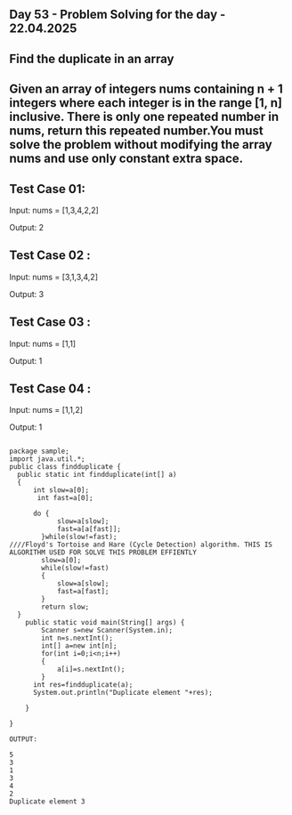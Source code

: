 ## Day 53 - Problem Solving for the day - 22.04.2025

## Find the duplicate in an array

## Given an array of integers nums containing n + 1 integers where each integer is in the range [1, n] inclusive. There is only one repeated number in nums, return this repeated number.You must solve the problem without modifying the array nums and use only constant extra space.

## Test Case 01:

Input: nums = [1,3,4,2,2] 

Output: 2

## Test Case 02 : 

Input: nums = [3,1,3,4,2] 

Output: 3

## Test Case 03 : 

Input: nums = [1,1] 

Output: 1

## Test Case 04 : 

Input: nums = [1,1,2] 

Output: 1

````java[]

package sample;
import java.util.*;
public class findduplicate {
  public static int findduplicate(int[] a)
  {
	  int slow=a[0];
	   int fast=a[0];
		
	  do {
			slow=a[slow];
			fast=a[a[fast]];
		}while(slow!=fast);                                   ////Floyd's Tortoise and Hare (Cycle Detection) algorithm. THIS IS ALGORITHM USED FOR SOLVE THIS PROBLEM EFFIENTLY
		slow=a[0];
		while(slow!=fast)
		{
			slow=a[slow];
			fast=a[fast];
		} 
		return slow;
  }
	public static void main(String[] args) {
		Scanner s=new Scanner(System.in);
		int n=s.nextInt();
		int[] a=new int[n];
		for(int i=0;i<n;i++)
		{
			a[i]=s.nextInt();
		}
	  int res=findduplicate(a);
	  System.out.println("Duplicate element "+res);

	}

}

OUTPUT:

5
3
1
3
4
2
Duplicate element 3

````

